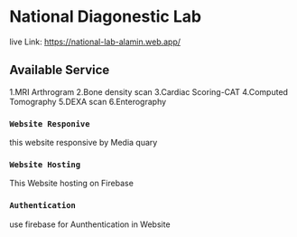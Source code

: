 # National Diagonestic Lab

live Link: https://national-lab-alamin.web.app/

## Available Service

1.MRI Arthrogram
2.Bone density scan
3.Cardiac Scoring-CAT
4.Computed Tomography
5.DEXA scan
6.Enterography


### `Website Responive`

this website responsive by Media quary

### `Website Hosting`

This Website hosting on Firebase

### `Authentication`

use firebase for Aunthentication in Website
